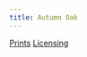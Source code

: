 ```yaml
---
title: Autumn Oak
---
```

[Prints](https://pixels.com/featured/autumn-oak-brady-lane.html)
[Licensing](https://licensing.pixels.com/featured/autumn-oak-brady-lane.html)